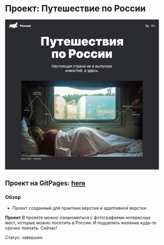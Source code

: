 # Проект: Путешествие по России

![logo](./images/russian-travel-ip.png)

## Проект на GitPages: [here](https://ilia-puchkov.github.io/russian-travel/index.html)

### Обзор
* Проект созданный для практики верстки и адаптивной верстки.

**Проект**
В проекте можно ознакомиться с фотографиями интересных мест, которые можно посетить в России.
И подцепить желание куда-то срочно поехать. Сейчас!


Статус: завершен
